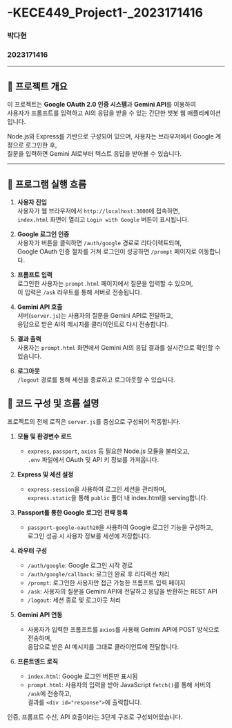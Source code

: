 # -KECE449_Project1-_2023171416

### 박다현
### 2023171416 

---

## 📌 프로젝트 개요

이 프로젝트는 **Google OAuth 2.0 인증 시스템**과 **Gemini API**를 이용하여  
사용자가 프롬프트를 입력하고 AI의 응답을 받을 수 있는 간단한 챗봇 웹 애플리케이션입니다.

Node.js와 Express를 기반으로 구성되어 있으며, 사용자는 브라우저에서 Google 계정으로 로그인한 후,  
질문을 입력하면 Gemini AI로부터 텍스트 응답을 받아볼 수 있습니다.

---

## 🔁 프로그램 실행 흐름

1. **사용자 진입**  
   사용자가 웹 브라우저에서 `http://localhost:3000`에 접속하면,  
   `index.html` 화면이 열리고 `Login with Google` 버튼이 표시됩니다.

2. **Google 로그인 인증**  
   사용자가 버튼을 클릭하면 `/auth/google` 경로로 리다이렉트되며,  
   Google OAuth 인증 절차를 거쳐 로그인이 성공하면 `/prompt` 페이지로 이동합니다.

3. **프롬프트 입력**  
   로그인한 사용자는 `prompt.html` 페이지에서 질문을 입력할 수 있으며,  
   이 입력은 `/ask` 라우트를 통해 서버로 전송됩니다.

4. **Gemini API 호출**  
   서버(`server.js`)는 사용자의 질문을 Gemini API로 전달하고,  
   응답으로 받은 AI의 메시지를 클라이언트로 다시 전송합니다.

5. **결과 출력**  
   사용자는 `prompt.html` 화면에서 Gemini AI의 응답 결과를 실시간으로 확인할 수 있습니다.

6. **로그아웃**  
   `/logout` 경로를 통해 세션을 종료하고 로그아웃할 수 있습니다.



## 🧠 코드 구성 및 흐름 설명

프로젝트의 전체 로직은 `server.js`를 중심으로 구성되어 작동합니다.

1. **모듈 및 환경변수 로드**
   - `express`, `passport`, `axios` 등 필요한 Node.js 모듈을 불러오고,  
     `.env` 파일에서 OAuth 및 API 키 정보를 가져옵니다.

2. **Express 및 세션 설정**
   - `express-session`을 사용하여 로그인 세션을 관리하며,  
     `express.static`을 통해 `public` 폴더 내 index.html을 serving합니다.

3. **Passport를 통한 Google 로그인 전략 등록**
   - `passport-google-oauth20`을 사용하여 Google 로그인 기능을 구성하고,  
     로그인 성공 시 사용자 정보를 세션에 저장합니다.

4. **라우터 구성**
   - `/auth/google`: Google 로그인 시작 경로  
   - `/auth/google/callback`: 로그인 완료 후 리디렉션 처리  
   - `/prompt`: 로그인한 사용자만 접근 가능한 프롬프트 입력 페이지  
   - `/ask`: 사용자의 질문을 Gemini API에 전달하고 응답을 반환하는 REST API  
   - `/logout`: 세션 종료 및 로그아웃 처리

5. **Gemini API 연동**
   - 사용자가 입력한 프롬프트를 `axios`를 사용해 Gemini API에 POST 방식으로 전송하며,  
     응답으로 받은 AI 메시지를 그대로 클라이언트에 전달합니다.

6. **프론트엔드 로직**
   - `index.html`: Google 로그인 버튼만 표시됨  
   - `prompt.html`: 사용자의 입력을 받아 JavaScript `fetch()`를 통해 서버의 `/ask`에 전송하고,  
     결과를 `<div id="response">`에 출력합니다.

인증, 프롬프트 수신, API 호출이라는 3단계 구조로 구성되어있습니다.

